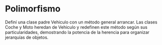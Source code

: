 ﻿# Polimorfismo

 Definí una clase padre Vehiculo con un método general arrancar. Las clases Coche y Moto heredan de Vehiculo y redefinen este método según sus particularidades, demostrando la potencia de la herencia para organizar jerarquías de objetos.
